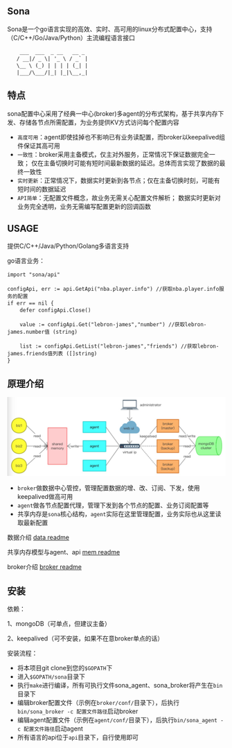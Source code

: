 ## Sona

Sona是一个go语言实现的高效、实时、高可用的linux分布式配置中心，支持（C/C++/Go/Java/Python）主流编程语言接口

```
    ___  ___  _ __   __ _ 
   / __|/ _ \| '_ \ / _` |
   \__ \ (_) | | | | (_| |   
   |___/\___/|_| |_|\__,_|   

```

## 特点

sona配置中心采用了经典一中心(broker)多agent的分布式架构，基于共享内存下发、存储各节点所需配置，为业务提供KV方式访问每个配置内容

- `高度可用`：agent即使挂掉也不影响已有业务读配置，而broker以keepalived组件保证其高可用
- `一致性`：broker采用主备模式，仅主对外服务，正常情况下保证数据完全一致；
仅在主备切换时可能有短时间最新数据的延迟。总体而言实现了数据的最终一致性
- `实时更新`：正常情况下，数据实时更新到各节点；仅在主备切换时刻，可能有短时间的数据延迟
- `API简单`：无配置文件概念，故业务无需关心配置文件解析；
数据实时更新对业务完全透明，业务无需编写配置更新的回调函数


## USAGE

提供C/C++/Java/Python/Golang多语言支持

go语言业务：

```
import "sona/api"

configApi, err := api.GetApi("nba.player.info") //获取nba.player.info服务的配置
if err == nil {
    defer configApi.Close()

    value := configApi.Get("lebron-james","number") //获取lebron-james.number值 (string)

    list := configApi.GetList("lebron-james","friends") //获取lebron-james.friends值列表 ([]string)
}
```

## 原理介绍

![arch](tutorial/pictures/arch.jpg)

- `broker`做数据中心管控，管理配置数据的增、改、订阅、下发，使用keepalived做高可用
- `agent`做各节点配置代理，管理下发到各个节点的配置、业务订阅配置等
- 共享内存是`sona`核心结构，`agent`实际在这里管理配置，业务实际也从这里读取最新配置

数据介绍 [data readme][1]

[1]: https://github.com/LeechanX/Sona/blob/master/tutorial/data.md

共享内存模型与agent、api [mem readme][2]

[2]: https://github.com/LeechanX/Sona/blob/master/tutorial/mem.md

broker介绍 [broker readme][3]

[3]: https://github.com/LeechanX/Sona/blob/master/tutorial/broker.md

## 安装

依赖：

1、mongoDB（可单点，但建议主备）

2、keepalived（可不安装，如果不在意broker单点的话）

安装流程：

- 将本项目git clone到您的`$GOPATH`下
- 进入`$GOPATH/sona`目录下
- 执行`make`进行编译，所有可执行文件sona_agent、sona_broker将产生在`bin`目录下
- 编辑broker配置文件（示例在`broker/conf/`目录下），后执行`bin/sona_broker -c 配置文件路径`启动broker
- 编辑agent配置文件（示例在`agent/conf/`目录下），后执行`bin/sona_agent -c 配置文件路径`启动agent
- 所有语言的api位于`api`目录下，自行使用即可

